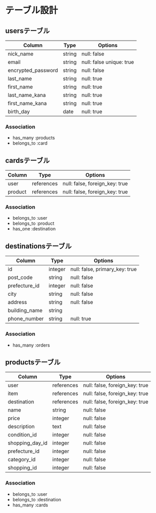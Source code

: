 # テーブル設計


## usersテーブル
| Column                         | Type   | Options                  |
| ------------------------------ | ------ | ------------------------ |
| nick_name                      | string | null: false              |
| email                          | string | null: false unique: true |
| encrypted_password             | string | null: false              |
| last_name                      | string | null: true               |
| first_name                     | string | null: true               |
| last_name_kana                 | string | null: true               |
| first_name_kana                | string | null: true               |
| birth_day                      | date   | null: true               |

### Association
- has_many :products
- belongs_to :card


## cardsテーブル
| Column      | Type       | Options                        |
| ----------- | ---------- | ------------------------------ |
| user        | references | null: false, foreign_key: true |
| product     | references | null: false, foreign_key: true |

### Association
- belongs_to :user
- belongs_to :product
- has_one :destination


## destinationsテーブル
| Column        | Type    | Options                        |
| ------------- | ------- | ------------------------------ |
| id            | integer | null: false, primary_key: true |
| post_code     | string  | null: false                    |
| prefecture_id | integer | null: false                    |
| city          | string  | null: false                    |
| address       | string  | null: false                    |
| building_name | string  |                                |
| phone_number  | string  | null: true                     |

### Association
- has_many :orders


## productsテーブル
| Column           | Type       | Options                         |
| ---------------- | ---------- | ------------------------------- |
| user             | references | null: false, foreign_key: true  |
| item             | references | null: false, foreign_key: true  |
| destination      | references | null: false, foreign_key: true  |
| name             | string     | null: false                     |
| price            | integer    | null: false                     |
| description      | text       | null: false                     |
| condition_id     | integer    | null: false                     |
| shopping_day_id  | integer    | null: false                     |
| prefecture_id    | integer    | null: false                     |
| category_id      | integer    | null: false                     |
| shopping_id      | integer    | null: false                     |

### Association
- belongs_to :user
- belongs_to :destination
- has_many :cards

